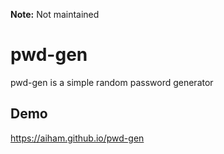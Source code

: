 **Note:** Not maintained

# pwd-gen

pwd-gen is a simple random password generator

## Demo

https://aiham.github.io/pwd-gen
